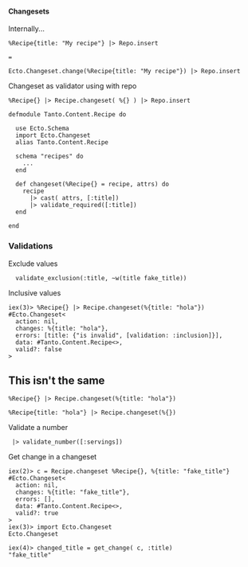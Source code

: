 #### Changesets

Internally...

```
%Recipe{title: "My recipe"} |> Repo.insert

=

Ecto.Changeset.change(%Recipe{title: "My recipe"}) |> Repo.insert
```

Changeset as validator using with repo

```
%Recipe{} |> Recipe.changeset( %{} ) |> Repo.insert
```

```
defmodule Tanto.Content.Recipe do

  use Ecto.Schema
  import Ecto.Changeset
  alias Tanto.Content.Recipe

  schema "recipes" do
    ...
  end

  def changeset(%Recipe{} = recipe, attrs) do
    recipe
      |> cast( attrs, [:title])
      |> validate_required([:title])
  end

end
```

### Validations

Exclude values

```
  validate_exclusion(:title, ~w(title fake_title))
```

Inclusive values

```
iex(3)> %Recipe{} |> Recipe.changeset(%{title: "hola"})
#Ecto.Changeset<
  action: nil,
  changes: %{title: "hola"},
  errors: [title: {"is invalid", [validation: :inclusion]}],
  data: #Tanto.Content.Recipe<>,
  valid?: false
>
```

## This isn't the same

```
%Recipe{} |> Recipe.changeset(%{title: "hola"})
```

```
%Recipe{title: "hola"} |> Recipe.changeset(%{})
```

Validate a number

```
 |> validate_number([:servings])
```

Get change in a changeset

```
iex(2)> c = Recipe.changeset %Recipe{}, %{title: "fake_title"}
#Ecto.Changeset<
  action: nil,
  changes: %{title: "fake_title"},
  errors: [],
  data: #Tanto.Content.Recipe<>,
  valid?: true
>
iex(3)> import Ecto.Changeset
Ecto.Changeset

iex(4)> changed_title = get_change( c, :title)
"fake_title"
```
